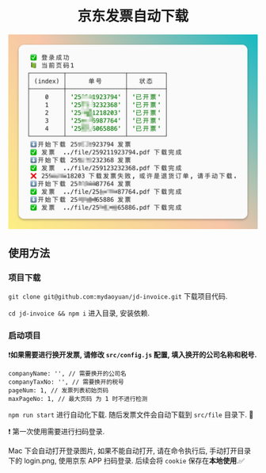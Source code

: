 <h1><center>京东发票自动下载</center></h1>

![图片](./screenshot.png)

## 使用方法

### 项目下载

`git clone git@github.com:mydaoyuan/jd-invoice.git` 下载项目代码. 

`cd jd-invoice && npm i` 进入目录, 安装依赖.


### 启动项目

❗️**如果需要进行换开发票, 请修改 `src/config.js` 配置, 填入换开的公司名称和税号.** 

```
companyName: '', // 需要换开的公司名
companyTaxNo: '', // 需要换开的税号
pageNum: 1, // 发票列表初始页码
maxPageNo: 1, // 最大页码 为 1 时不进行检测
```

`npm run start` 进行自动化下载. 随后发票文件会自动下载到 `src/file` 目录下. 🎉

❗️ 第一次使用需要进行扫码登录.

Mac 下会自动打开登录图片, 如果不能自动打开, 请在命令执行后, 手动打开目录下的 login.png, 使用京东 APP 扫码登录. 后续会将 `cookie` 保存在**本地使用**.✅


